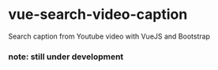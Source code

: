 # vue-search-video-caption
Search caption from Youtube video with VueJS and Bootstrap

### note: still under development